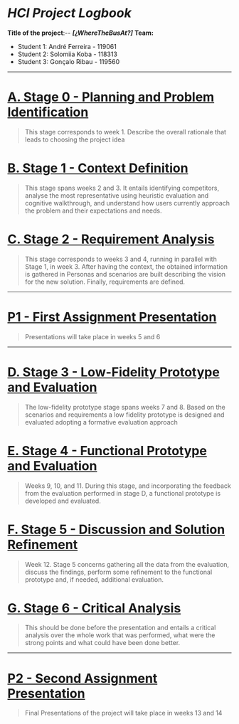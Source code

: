 <!-- 
This markdown document will contain all information and decisions concerning the HCI project for
< The Title of the Project Here >
Work carried out by:

-->
# *HCI Project Logbook*

**Title of the project**:-- ***[¿WhereTheBusAt?]***
**Team:**
- Student 1: André Ferreira - 119061
- Student 2: Solomiia Koba - 118313
- Student 3: Gonçalo Ribau - 119560

---
# [A. Stage 0 - Planning and Problem Identification](stage0_planning/a_stage_0_planning_problem_identification.md)
 > 	This stage corresponds to week 1. Describe the overall rationale that leads to choosing the project idea

<!-- For this stage you will need to read this:-->


# [B. Stage 1 - Context Definition](stage1_context/b_stage_1_context_definition.md)
> 	This stage spans weeks 2 and 3. It entails identifying competitors, analyse the most representative using heuristic evaluation and cognitive walkthrough, and understand how users currently approach the problem and their expectations and needs.


 
# [C. Stage 2 - Requirement Analysis](stage2_requirements/c_stage_2_requirement_definition.md)
>	This stage corresponds to weeks 3 and 4, running in parallel with Stage 1, in week 3. After having the context, the obtained information is gathered in Personas and scenarios are built describing the vision for the new solution. Finally, requirements are defined.
<!-- Based on the context definition and the devised scenarios, specify the requirements -->


---
# [P1 - First Assignment Presentation](presentation_1/p1_first_assignment_presentation.md)
>	Presentations will take place in weeks 5 and 6
---

# [D. Stage 3 - Low-Fidelity Prototype and Evaluation](stage3_low_fidelity/d_stage_3_low-fidelity_prototype_and_evaluation.md)
>	The low-fidelity prototype stage spans weeks 7 and 8. Based on the scenarios and requirements a low fidelity prototype is designed and evaluated adopting a formative evaluation approach




# [E. Stage 4 - Functional Prototype and Evaluation](stage4_functional_prototype/e_stage_4_functional_prototype_and_evaluation.md)
>	Weeks 9, 10, and 11. During this stage, and incorporating the feedback from the evaluation performed in stage D, a functional prototype is developed and evaluated.




# [F. Stage 5 - Discussion and Solution Refinement](stage5_discussion_and_refinement/f_stage_5_reporting_discussion_refinement.md)
>	Week 12. Stage 5 concerns gathering all the data from the evaluation, discuss the findings, perform some refinement to the functional prototype and, if needed, additional evaluation.



# [G. Stage 6 - Critical Analysis](stage6_critical_analysis/g_stage_6_critical_analysis.md)
>	This should be done before the presentation and entails a critical analysis over the whole work that was performed, what were the strong points and what could have been done better.




---
# [P2 - Second Assignment Presentation](presentation_2/p2__second_assignment_presentation.md)
>	Final Presentations of the project will take place in weeks 13 and 14


